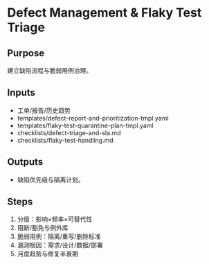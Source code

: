 # Defect Management & Flaky Test Triage

## Purpose

建立缺陷流程与脆弱用例治理。

## Inputs

- 工单/报告/历史趋势
- templates/defect-report-and-prioritization-tmpl.yaml
- templates/flaky-test-quarantine-plan-tmpl.yaml
- checklists/defect-triage-and-sla.md
- checklists/flaky-test-handling.md

## Outputs

- 缺陷优先级与隔离计划。

## Steps

1. 分级：影响×频率×可替代性
2. 阻断/豁免与例外库
3. 脆弱用例：隔离/重写/删除标准
4. 漏测根因：需求/设计/数据/部署
5. 月度趋势与修复半衰期
